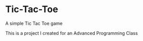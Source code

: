 # Tic-Tac-Toe
A simple Tic Tac Toe game

This is a project I created for an Advanced Programming Class
